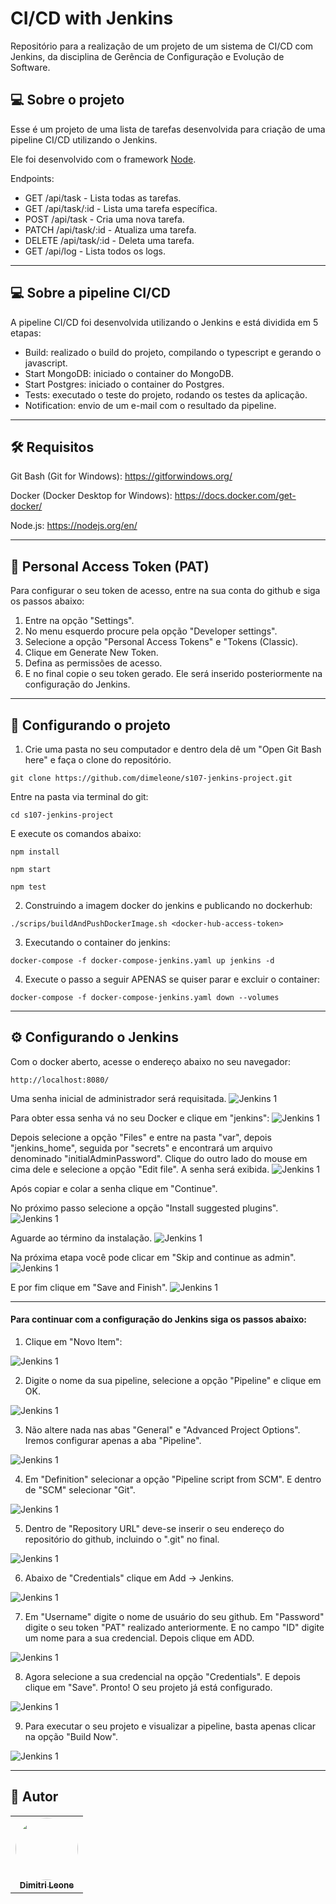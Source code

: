 # CI/CD with Jenkins
Repositório para a realização de um projeto de um sistema de CI/CD com Jenkins, da disciplina de Gerência de Configuração e Evolução de Software.

## 💻 Sobre o projeto

Esse é um projeto de uma lista de tarefas desenvolvida para criação de uma pipeline CI/CD utilizando o Jenkins.

Ele foi desenvolvido com o framework [Node](https://nodejs.org/en/).

Endpoints:

- GET /api/task - Lista todas as tarefas.
- GET /api/task/:id - Lista uma tarefa específica.
- POST /api/task - Cria uma nova tarefa.
- PATCH /api/task/:id - Atualiza uma tarefa.
- DELETE /api/task/:id - Deleta uma tarefa.
- GET /api/log - Lista todos os logs.

---

## 💻 Sobre a pipeline CI/CD

A pipeline CI/CD foi desenvolvida utilizando o Jenkins e está dividida em 5 etapas:

- Build: realizado o build do projeto, compilando o typescript e gerando o javascript.
- Start MongoDB: iniciado o container do MongoDB.
- Start Postgres: iniciado o container do Postgres.
- Tests: executado o teste do projeto, rodando os testes da aplicação.
- Notification: envio de um e-mail com o resultado da pipeline.

---

## 🛠 Requisitos

Git Bash (Git for Windows): https://gitforwindows.org/

Docker (Docker Desktop for Windows): https://docs.docker.com/get-docker/

Node.js: https://nodejs.org/en/

---

## 📁 Personal Access Token (PAT)

Para configurar o seu token de acesso, entre na sua conta do github e siga os passos abaixo:
1. Entre na opção "Settings".
2. No menu esquerdo procure pela opção "Developer settings".
3. Selecione a opção "Personal Access Tokens" e "Tokens (Classic).
4. Clique em Generate New Token.
5. Defina as permissões de acesso.
6. E no final copie o seu token gerado. Ele será inserido posteriormente na configuração do Jenkins.

---

## 🧭 Configurando o projeto

1. Crie uma pasta no seu computador e dentro dela dê um "Open Git Bash here" e faça o clone do repositório.
```
git clone https://github.com/dimeleone/s107-jenkins-project.git
```

Entre na pasta via terminal do git:
```
cd s107-jenkins-project
```
E execute os comandos abaixo:
```
npm install
```
```
npm start
```
```
npm test
```

2. Construindo a imagem docker do jenkins e publicando no dockerhub:
```
./scrips/buildAndPushDockerImage.sh <docker-hub-access-token>
```

3. Executando o container do jenkins:
```
docker-compose -f docker-compose-jenkins.yaml up jenkins -d
```

4. Execute o passo a seguir APENAS se quiser parar e excluir o container:
```
docker-compose -f docker-compose-jenkins.yaml down --volumes
```

---

## ⚙️ Configurando o Jenkins
Com o docker aberto, acesse o endereço abaixo no seu navegador:
```
http://localhost:8080/
```

Uma senha inicial de administrador será requisitada.
<img alt="Jenkins 1" src="https://i.imgur.com/rxElcbk.png" />

Para obter essa senha vá no seu Docker e clique em "jenkins":
<img alt="Jenkins 1" src="https://i.imgur.com/n6SQgjK.png" />

Depois selecione a opção "Files" e entre na pasta "var", depois "jenkins_home", seguida por "secrets" e encontrará um arquivo denominado "initialAdminPassword". Clique do outro lado do mouse em cima dele e selecione a opção "Edit file". A senha será exibida. 
<img alt="Jenkins 1" src="https://i.imgur.com/4MoGQSd.png" />

Após copiar e colar a senha clique em "Continue".

No próximo passo selecione a opção "Install suggested plugins".
<img alt="Jenkins 1" src="https://i.imgur.com/OgJfnZA.png" />

Aguarde ao término da instalação.
<img alt="Jenkins 1" src="https://i.imgur.com/49NKUCr.png" />

Na próxima etapa você pode clicar em "Skip and continue as admin".
<img alt="Jenkins 1" src="https://i.imgur.com/a2LORyI.png" />

E por fim clique em "Save and Finish".
<img alt="Jenkins 1" src="https://i.imgur.com/nDo1Lki.png" />

---


#### Para continuar com a configuração do Jenkins siga os passos abaixo:


1. Clique em "Novo Item":
<img alt="Jenkins 1" src="https://i.imgur.com/83Tkzs7.png" />


2. Digite o nome da sua pipeline, selecione a opção "Pipeline" e clique em OK.
<img alt="Jenkins 1" src="https://i.imgur.com/WlCwNsC.png" />

3. Não altere nada nas abas "General" e "Advanced Project Options". Iremos configurar apenas a aba "Pipeline".
<img alt="Jenkins 1" src="https://i.imgur.com/XlbggfL.png" />

4. Em "Definition" selecionar a opção "Pipeline script from SCM". E dentro de "SCM" selecionar "Git".
<img alt="Jenkins 1" src="https://i.imgur.com/Oe974kt.png" />

5. Dentro de "Repository URL" deve-se inserir o seu endereço do repositório do github, incluindo o ".git" no final.
<img alt="Jenkins 1" src="https://i.imgur.com/ZtPxZFa.png" />

6. Abaixo de "Credentials" clique em Add -> Jenkins.
<img alt="Jenkins 1" src="https://i.imgur.com/491tmaH.png" />

7. Em "Username" digite o nome de usuário do seu github. Em "Password" digite o seu token "PAT" realizado anteriormente. E no campo "ID" digite um nome para a sua credencial. Depois clique em ADD. 
<img alt="Jenkins 1" src="https://i.imgur.com/o65AALR.png" />

8. Agora selecione a sua credencial na opção "Credentials". E depois clique em "Save". Pronto! O seu projeto já está configurado.
<img alt="Jenkins 1" src="https://i.imgur.com/LdkRsHn.png" />

9. Para executar o seu projeto e visualizar a pipeline, basta apenas clicar na opção "Build Now".
<img alt="Jenkins 1" src="https://i.imgur.com/2U6EbZb.png" />

---

## 🦸 Autor
<table>
  <tr>
    <td align="center"><a href="https://github.com/dimeleone/"><img style="border-radius: 50%;" src="https://avatars.githubusercontent.com/u/93099038?s=400&u=e5aba1f8173319b66b22c2394c569e56a5641d04&v=4" width="100px;" alt=""/><br /><sub><b>Dimitri Leone</b></sub></a></td>
  </tr>
</table>
